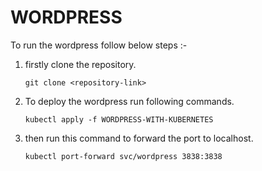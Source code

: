 # WORDPRESS

To run the wordpress follow below steps :-

1.  firstly clone the repository.

       `git clone <repository-link>`

2. To deploy the wordpress run following commands.

    `kubectl apply -f WORDPRESS-WITH-KUBERNETES`

3. then run this command to forward the port to localhost.

   `kubectl port-forward svc/wordpress 3838:3838`